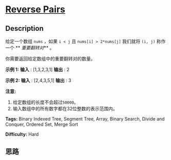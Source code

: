 # [Reverse Pairs][title]

## Description

给定一个数组 `nums` ，如果 `i < j` 且 `nums[i] > 2*nums[j]` 我们就将 `(i, j)` 称作一个 **
_重要翻转对_** 。

你需要返回给定数组中的重要翻转对的数量。

**示例 1:**
            **输入** : [1,3,2,3,1]    **输出** : 2    

**示例 2:**
            **输入** : [2,4,3,5,1]    **输出** : 3    

**注意:**

  1. 给定数组的长度不会超过`50000`。
  2. 输入数组中的所有数字都在32位整数的表示范围内。


**Tags:** Binary Indexed Tree, Segment Tree, Array, Binary Search, Divide and Conquer, Ordered Set, Merge Sort

**Difficulty:** Hard

## 思路

[title]: https://leetcode-cn.com/problems/reverse-pairs
